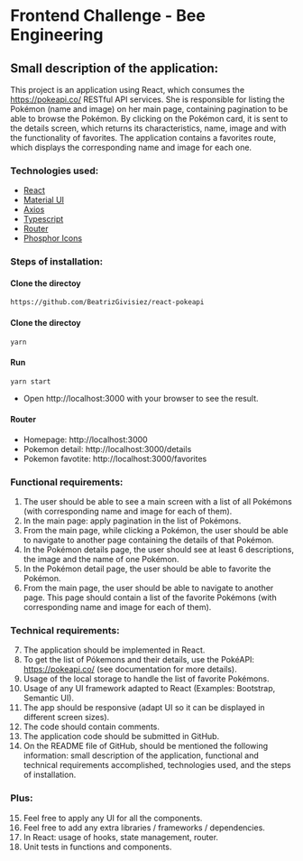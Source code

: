 # Frontend Challenge - Bee Engineering

## Small description of the application:

This project is an application using React, which consumes the https://pokeapi.co/ RESTful API services. She is responsible for listing the Pokémon (name and image) on her main page, containing pagination to be able to browse the Pokémon. By clicking on the Pokémon card, it is sent to the details screen, which returns its characteristics, name, image and with the functionality of favorites. The application contains a favorites route, which displays the corresponding name and image for each one.

### Technologies used:

- [React](https://pt-br.reactjs.org/)
- [Material UI](https://mui.com/pt/)
- [Axios](https://axios-http.com/ptbr/docs/intro)
- [Typescript](https://www.typescriptlang.org/)
- [Router](https://reactrouter.com/)
- [Phosphor Icons](https://phosphoricons.com/)

### Steps of installation:

#### Clone the directoy

```bash
https://github.com/BeatrizGivisiez/react-pokeapi
```

#### Clone the directoy

```bash
yarn
```

#### Run

```bash
yarn start
```

- Open http://localhost:3000 with your browser to see the result.

#### Router

- Homepage: http://localhost:3000
- Pokemon detail: http://localhost:3000/details
- Pokemon favotite: http://localhost:3000/favorites

### Functional requirements:

1. The user should be able to see a main screen with a list of all Pokémons (with
   corresponding name and image for each of them).
2. In the main page: apply pagination in the list of Pokémons.
3. From the main page, while clicking a Pokémon, the user should be able to navigate to
   another page containing the details of that Pokémon.
4. In the Pokémon details page, the user should see at least 6 descriptions, the image and
   the name of one Pokémon.
5. In the Pokémon detail page, the user should be able to favorite the Pokémon.
6. From the main page, the user should be able to navigate to another page. This page
   should contain a list of the favorite Pokémons (with corresponding name and image for each
   of them).

### Technical requirements:

7. The application should be implemented in React.
8. To get the list of Pókemons and their details, use the PokéAPI: https://pokeapi.co/ (see
   documentation for more details).
9. Usage of the local storage to handle the list of favorite Pokémons.
10. Usage of any UI framework adapted to React (Examples: Bootstrap, Semantic UI).
11. The app should be responsive (adapt UI so it can be displayed in different screen sizes).
12. The code should contain comments.
13. The application code should be submitted in GitHub.
14. On the README file of GitHub, should be mentioned the following information: small
    description of the application, functional and technical requirements accomplished,
    technologies used, and the steps of installation.

### Plus:

15. Feel free to apply any UI for all the components.
16. Feel free to add any extra libraries / frameworks / dependencies.
17. In React: usage of hooks, state management, router.
18. Unit tests in functions and components.

